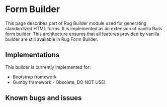 # Form Builder

This page describes part of Rug Builder module used for generating standardized HTML forms. It is implemented as an extension of vanilla Rails form builder. This architecture ensures that all features provided by vanilla builder are still available in Rug Form Builder.

## Implementations

This builder is currently implemented for:

- Bootstrap framework
- Gumby framework - Obsolete, DO NOT USE!

## Known bugs and issues
